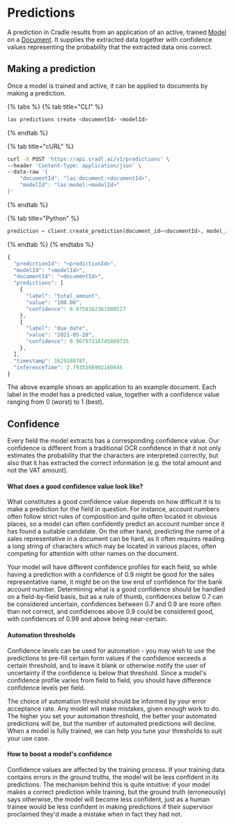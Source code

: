 # Predictions

A prediction in Cradle results from an application of an active, trained [Model](models.md) on a [Document](documents.md). It supplies the extracted data together with confidence values representing the probability that the extracted data onis correct.

## Making a prediction

Once a model is trained and active, it can be applied to documents by making a prediction.

{% tabs %}
{% tab title="CLI" %}
```bash
las predictions create <documentId> <modelId>
```
{% endtab %}

{% tab title="cURL" %}
```bash
curl -X POST 'https://api.cradl.ai/v1/predictions' \
--header 'Content-Type: application/json' \
--data-raw '{
    "documentId": "las:document:<documentId>",
    "modelId": "las:model:<modelId>"
}'
```
{% endtab %}

{% tab title="Python" %}
```python
prediction = client.create_prediction(document_id=<documentId>, model_id=<modelId>)
```
{% endtab %}
{% endtabs %}

```javascript
{
  "predictionId": "<predictionId>",
  "modelId": "<modelId>",
  "documentId": "<documentId>",
  "predictions": [
    {
      "label": "total_amount",
      "value": "100.00",
      "confidence": 0.9758162361908527
    },
    {
      "label": "due_date",
      "value": "2021-05-20",
      "confidence": 0.96797316745869735
    },
  ],
  "timestamp": 1629188787,
  "inferenceTime": 2.7935566902160645
}
```

The above example shows an application to an example document. Each label in the model has a predicted value, together with a confidence value ranging from 0 \(worst\) to 1 \(best\).

## Confidence

Every field the model extracts has a corresponding confidence value. Our confidence is different from a traditional OCR confidence in that it not only estimates the probability that the characters are interpreted correctly, but also that it has extracted the correct information \(e.g. the total amount and not the VAT amount\). 

#### What does a good confidence value look like?

What constitutes a good confidence value depends on how difficult it is to make a prediction for the field in question. For instance, account numbers often follow strict rules of composition and quite often located in obvious places, so a model can often confidently predict an account number once it has found a suitable candidate. On the other hand, predicting the name of a sales representative in a document can be hard, as it often requires reading a long string of characters which may be located in various places, often competing for attention with other names on the document. 

Your model will have different confidence profiles for each field, so while having a prediction with a confidence of 0.9 might be good for the sales representative name, it might be on the low end of confidence for the bank account number. Determining what is a good confidence should be handled on a field-by-field basis, but as a rule of thumb, confidences below 0.7 can be considered uncertain, confidences between 0.7 and 0.9 are more often than not correct, and confidences above 0.9 could be considered good, with confidences of 0.99 and above being near-certain.

#### Automation thresholds

Confidence levels can be used for automation - you may wish to use the predictions to pre-fill certain form values if the confidence exceeds a certain threshold, and to leave it blank or otherwise notify the user of uncertainty if the confidence is below that threshold. Since a model's confidence profile varies from field to field, you should have difference confidence levels per field.

The choice of automation threshold should be informed by your error acceptance rate. Any model will make mistakes, given enough work to do. The higher you set your automation threshold, the better your automated predictions will be, but the number of automated predictions will decline. When a model is fully trained, we can help you tune your thresholds to suit your use case.

#### How to boost a model's confidence

Confidence values are affected by the training process. If your training data contains errors in the ground truths, the model will be less confident in its predictions. The mechanism behind this is quite intuitive: if your model makes a correct prediction while training, but the ground truth \(erroneously\) says otherwise, the model will become less confident, just as a human trainee would be less confident in making predictions if their supervisor proclaimed they'd made a mistake when in fact they had not.

